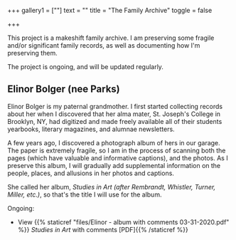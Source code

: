 +++
gallery1 = [""]
text = ""
title = "The Family Archive"
toggle = false

+++

This project is a makeshift family archive. I am preserving some fragile and/or significant family records, as well as documenting how I'm preserving them. 

The project is ongoing, and will be updated regularly. 

## Elinor Bolger (nee Parks) 

Elinor Bolger is my paternal grandmother. I first started collecting records about her when I discovered that her alma mater, St. Joseph's College in Brooklyn, NY, had digitized and made freely available all of their students yearbooks, literary magazines, and alumnae newsletters. 

A few years ago, I discovered a photograph album of hers in our garage. The paper is extremely fragile, so I am in the process of scanning both the pages (which have valuable and informative captions), and the photos. As I preserve this album, I will gradually add supplemental information on the people, places, and allusions in her photos and captions. 

She called her album, _Studies in Art (after Rembrandt, Whistler, Turner, Miller, etc.)_, so that's the title I will use for the album.

Ongoing: 
* View {{% staticref "files/Elinor - album with comments 03-31-2020.pdf" %}} _Studies in Art_ with comments [PDF]{{% /staticref %}}
